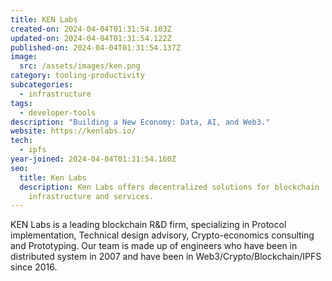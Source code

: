 ```yaml
---
title: KEN Labs
created-on: 2024-04-04T01:31:54.103Z
updated-on: 2024-04-04T01:31:54.122Z
published-on: 2024-04-04T01:31:54.137Z
image:
  src: /assets/images/ken.png
category: tooling-productivity
subcategories:
  - infrastructure
tags:
  - developer-tools
description: "Building a New Economy: Data, AI, and Web3."
website: https://kenlabs.io/
tech:
  - ipfs
year-joined: 2024-04-04T01:31:54.160Z
seo:
  title: Ken Labs
  description: Ken Labs offers decentralized solutions for blockchain
    infrastructure and services.
---
```


KEN Labs is a leading blockchain R&D firm, specializing in Protocol implementation, Technical design advisory, Crypto-economics consulting and Prototyping. Our team is made up of engineers who have been in distributed system in 2007 and have been in Web3/Crypto/Blockchain/IPFS since 2016.

